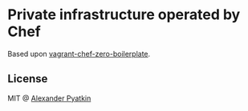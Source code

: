 # Private infrastructure operated by Chef

Based upon [vagrant-chef-zero-boilerplate](https://github.com/aspyatkin/vagrant-chef-zero-boilerplate).

## License
MIT @ [Alexander Pyatkin](https://github.com/aspyatkin)
